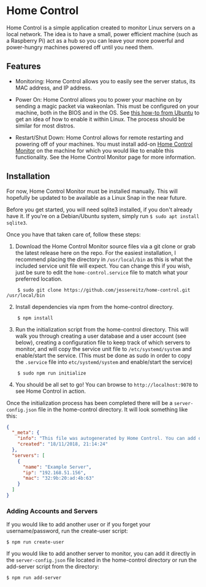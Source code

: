 # Home Control

Home Control is a simple application created to monitor Linux servers on a
local network. The idea is to have a small, power efficient machine (such as a
Raspberry Pi) act as a hub so you can leave your more powerful and power-hungry
machines powered off until you need them.

## Features

* Monitoring: Home Control allows you to easily see the server status, its MAC
address, and IP address.

* Power On: Home Control allows you to power your machine on by sending a magic
packet via wakeonlan. This must be configured on your machine, both in the BIOS
and in the OS. See [this how-to from Ubuntu](https://help.ubuntu.com/community/WakeOnLan)
to get an idea of how to enable it within Linux. The process should be similar
for most distros.

* Restart/Shut Down: Home Control allows for remote restarting and powering off
of your machines. You must install add-on [Home Control Monitor](https://github.com/jessereitz/home-control-monitor)
on the machine for which you would like to enable this functionality. See the
Home Control Monitor page for more information.

## Installation

For now, Home Control Monitor must be installed manually. This will hopefully
be updated to be available as a Linux Snap in the near future.

Before you get started, you will need sqlite3 installed, if you don't already
have it. If you're on a Debian/Ubuntu system, simply run
`$ sudo apt install sqlite3`.

Once you have that taken care of, follow these steps:

1. Download the Home Control Monitor source files via a git clone or grab the
latest release here on the repo. For the easiest installation, I recommend
placing the directory in `/usr/local/bin` as this is what the included service
unit file will expect. You can change this if you wish, just be sure to edit the
`home-control.service` file to match what your preferred location.
```shell
    $ sudo git clone https://github.com/jessereitz/home-control.git /usr/local/bin
```

2. Install dependencies via npm from the home-control directory.
```shell
    $ npm install
```

3. Run the initialization script from the home-control directory. This
will walk you through creating a user database and a user account (see below),
creating a configuration file to keep track of which servers to monitor,
and will copy the service unit file to `/etc/systemd/system` and enable/start
the service. (This must be done as sudo in order to copy the `.service` file
into `etc/systemd/system` and enable/start the service)
```shell
    $ sudo npm run initialize
```

4. You should be all set to go! You can browse to `http://localhost:9070` to see
Home Control in action.

Once the initialization process has been completed there will be a
`server-config.json` file in the home-control directory. It will look something
like this:

```JSON
{
  "_meta": {
    "info": "This file was autogenerated by Home Control. You can add or delete servers in the 'servers' array below.",
    "created": "18/11/2018, 21:14:24"
  },
  "servers": [
    {
      "name": "Example Server",
      "ip": "192.168.51.156",
      "mac": "32:9b:20:ad:4b:63"
    }
  ]
}

```

### Adding Accounts and Servers

If you would like to add another user or if you
forget your username/password, run the create-user script:
```shell
$ npm run create-user
```

If you would like to add another server to monitor, you can add it directly in
the `server-config.json` file located in the home-control directory or run the
add-server script from the directory:
```shell
$ npm run add-server
```
